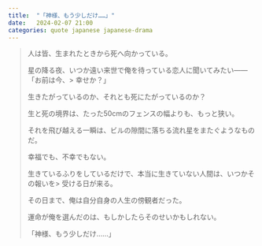 ```yaml
---
title:  "「神様、もう少しだけ……」"
date:   2024-02-07 21:00
categories: quote japanese japanese-drama
---
```


> 人は皆、生まれたときから死へ向かっている。
>
> 星の降る夜、いつか遠い来世で俺を待っている恋人に聞いてみたい——「お前は今、> 幸せか？」
>
> 生きたがっているのか、それとも死にたがっているのか？
>
> 生と死の境界は、たった50cmのフェンスの幅よりも、もっと狭い。
>
> それを飛び越える一瞬は、ビルの隙間に落ちる流れ星をまたぐようなものだ。
>
> 幸福でも、不幸でもない。
>
> 生きているふりをしているだけで、本当に生きていない人間は、いつかその報いを> 受ける日が来る。
>
> その日まで、俺は自分自身の人生の傍観者だった。
>
> 運命が俺を選んだのは、もしかしたらそのせいかもしれない。
>
> 「神様、もう少しだけ……」
